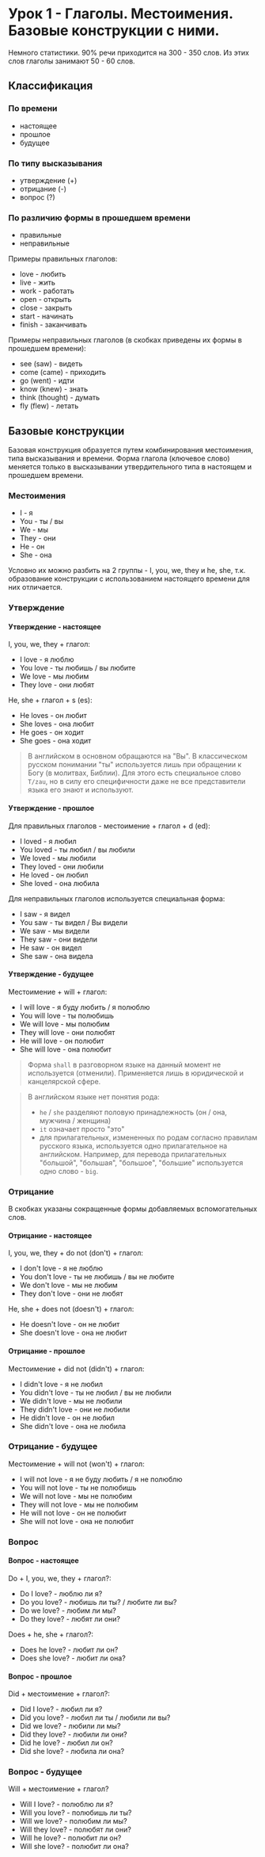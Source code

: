 # Урок 1 - Глаголы. Местоимения. Базовые конструкции с ними.

Немного статистики. 90% речи приходится на 300 - 350 слов. Из этих слов глаголы занимают 50 - 60 слов.

## Классификация

### По времени

- настоящее
- прошлое
- будущее

### По типу высказывания

- утверждение (+)
- отрицание (-)
- вопрос (?)

### По различию формы в прошедшем времени

- правильные
- неправильные

Примеры правильных глаголов:

- love - любить
- live - жить
- work - работать
- open - открыть
- close - закрыть
- start - начинать
- finish - заканчивать

Примеры неправильных глаголов (в скобках приведены их формы в прошедшем времени):

- see (saw) - видеть
- come (came) - приходить
- go (went) - идти
- know (knew) - знать
- think (thought) - думать
- fly (flew) - летать

## Базовые конструкции

Базовая конструкция образуется путем комбинирования местоимения, типа высказывания и времени. Форма глагола (ключевое
слово) меняется только в высказывании утвердительного типа в настоящем и прошедшем времени.

### Местоимения

- I - я
- You - ты / вы
- We - мы
- They - они
- He - он
- She - она

Условно их можно разбить на 2 группы - I, you, we, they и he, she, т.к. образование конструкции с использованием
настоящего времени для них отличается.

### Утверждение

#### Утверждение - настоящее

I, you, we, they + глагол:

- I love - я люблю
- You love - ты любишь / вы любите
- We love - мы любим
- They love - они любят

He, she + глагол + s (es):

- He loves - он любит
- She loves - она любит
- He goes - он ходит
- She goes - она ходит

> В английском в основном обращаются на "Вы". В классическом русском понимании "ты" используется лишь при обращении к
> Богу (в молитвах, Библии). Для этого есть специальное слово `T/zau`, но в силу его специфичности даже не все
представители языка его знают и используют.

#### Утверждение - прошлое

Для правильных глаголов - местоимение + глагол + d (ed):

- I loved - я любил
- You loved - ты любил / вы любили
- We loved - мы любили
- They loved - они любили
- He loved - он любил
- She loved - она любила

Для неправильных глаголов используется специальная форма:

- I saw - я видел
- You saw - ты видел / Вы видели
- We saw - мы видели
- They saw - они видели
- He saw - он видел
- She saw - она видела

#### Утверждение - будущее

Местоимение + will + глагол:

- I will love - я буду любить / я полюблю
- You will love - ты полюбишь
- We will love - мы полюбим
- They will love - они полюбят
- He will love - он полюбит
- She will love - она полюбит

> Форма `shall` в разговорном языке на данный момент не используется (отменили). Применяется лишь в юридической и
> канцелярской сфере.

> В английском языке нет понятия рода:
>
> - `he` / `she` разделяют половую принадлежность (он / она, мужчина / женщина)
> - `it` означает просто "это"
> - для прилагательных, измененных по родам согласно правилам русского языка, используется одно прилагательное на
> английском. Например, для перевода прилагательных "большой", "большая", "большое", "большие" используется одно слово -
> `big`.

### Отрицание

В скобках указаны сокращенные формы добавляемых вспомогательных слов.

#### Отрицание - настоящее

I, you, we, they + do not (don't) + глагол:

- I don't love - я не люблю
- You don't love - ты не любишь / вы не любите
- We don't love - мы не любим
- They don't love - они не любят

He, she + does not (doesn't) + глагол:

- He doesn't love - он не любит
- She doesn't love - она не любит

#### Отрицание - прошлое

Местоимение + did not (didn't) + глагол:

- I didn't love - я не любил
- You didn't love - ты не любил / вы не любили
- We didn't love - мы не любили
- They didn't love - они не любили
- He didn't love - он не любил
- She didn't love - она не любила

### Отрицание - будущее

Местоимение + will not (won't) + глагол:

- I will not love - я не буду любить / я не полюблю
- You will not love - ты не полюбишь
- We will not love - мы не полюбим
- They will not love - мы не полюбим
- He will not love - он не полюбит
- She will not love - она не полюбит

### Вопрос

#### Вопрос - настоящее

Do + I, you, we, they + глагол?:

- Do I love? - люблю ли я?
- Do you love? - любишь ли ты? / любите ли вы?
- Do we love? - любим ли мы?
- Do they love? - любят ли они?

Does + he, she + глагол?:

- Does he love? - любит ли он?
- Does she love? - любит ли она?

#### Вопрос - прошлое

Did + местоимение + глагол?:

- Did I love? - любил ли я?
- Did you love? - любил ли ты / любили ли вы?
- Did we love? - любили ли мы?
- Did they love? - любили ли они?
- Did he love? - любил ли он?
- Did she love? - любила ли она?

### Вопрос - будущее

Will + местоимение + глагол?

- Will I love? - полюблю ли я?
- Will you love? - полюбишь ли ты?
- Will we love? - полюбим ли мы?
- Will they love? - полюбят ли они?
- Will he love? - полюбит ли он?
- Will she love? - полюбит ли она?
